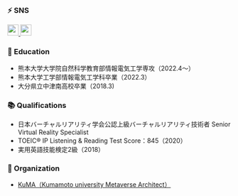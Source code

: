 <!---
- 👋 Hi, I’m @Tom4c3
- 👀 I’m interested in Virtual Reality.
- 🌱 I’m currently learning Unity, C#, and Control Engineering.
- 💞️ I’m looking to collaborate on VR developments.
- 📫 How to reach me : Twitter @T_4c3
--->

<!---
Tom4c3/Tom4c3 is a ✨ special ✨ repository because its `README.md` (this file) appears on your GitHub profile.
You can click the Preview link to take a look at your changes.
--->


### ⚡ SNS

<a href="http://twitter.com/T_4c3">
  <img height="25" src="https://img.shields.io/badge/Twitter--1DA1F2.svg?logo=twitter&style=for-the-badge&url=https%3A%2F%2Ftwitter.com%2Fxrdnk" />
</a>
<a href="https://qiita.com/T_4c3">
  <img height="25" src="https://img.shields.io/badge/Qiita--55C500.svg?logo=qiita&style=for-the-badge">
</a>


### 🏫 Education
* 熊本大学大学院自然科学教育部情報電気工学専攻（2022.4～）
* 熊本大学工学部情報電気工学科卒業（2022.3）
* 大分県立中津南高校卒業（2018.3)

### 📚 Qualifications

* 日本バーチャルリアリティ学会公認上級バーチャルリアリティ技術者 Senior Virtual Reality Specialist
* TOEIC® IP Listening & Reading Test Score：845（2020）
* 実用英語技能検定2級（2018）

### 🎀 Organization

<!---* [ KuMA（Kumamoto university Metaverse Architect）](https://sites.google.com/view/kuma-vr/home)--->
* <a href="https://sites.google.com/view/kuma-vr/home" target="_blank">KuMA（Kumamoto university Metaverse Architect）</a>	

<!---
### 🗣️ LT / Session Talk

#### 2022

* 
--->
